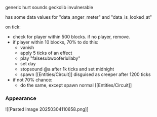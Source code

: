 generic hurt sounds
geckolib
invulnerable

has some data values for "data_anger_meter" and "data_is_looked_at"

on tick:
- check for player within 500 blocks. if no player, remove.
- if player within 10 blocks, 70% to do this:
	- vanish
	- apply 5 ticks of an effect
	- play "falsesubwooferlullaby"
	- set day
	- stopsound @a after 1k ticks and set midnight
	- spawn [[Entities/Circuit]] disguised as creeper after 1200 ticks
- if not 70% chance:
	- do the same, except spawn normal [[Entities/Circuit]]


### Appearance

![[Pasted image 20250304110658.png]]
